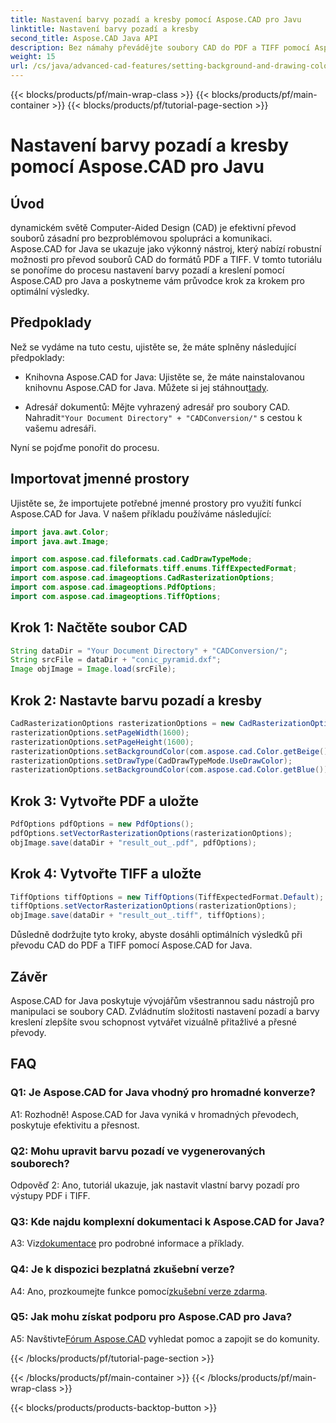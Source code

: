 ```yaml
---
title: Nastavení barvy pozadí a kresby pomocí Aspose.CAD pro Javu
linktitle: Nastavení barvy pozadí a kresby
second_title: Aspose.CAD Java API
description: Bez námahy převádějte soubory CAD do PDF a TIFF pomocí Aspose.CAD pro Java. Nastavte si vlastní barvy pozadí a kresby pro vizuálně ohromující výsledky.
weight: 15
url: /cs/java/advanced-cad-features/setting-background-and-drawing-color/
---
```


{{< blocks/products/pf/main-wrap-class >}}
{{< blocks/products/pf/main-container >}}
{{< blocks/products/pf/tutorial-page-section >}}

# Nastavení barvy pozadí a kresby pomocí Aspose.CAD pro Javu

## Úvod

dynamickém světě Computer-Aided Design (CAD) je efektivní převod souborů zásadní pro bezproblémovou spolupráci a komunikaci. Aspose.CAD for Java se ukazuje jako výkonný nástroj, který nabízí robustní možnosti pro převod souborů CAD do formátů PDF a TIFF. V tomto tutoriálu se ponoříme do procesu nastavení barvy pozadí a kreslení pomocí Aspose.CAD pro Java a poskytneme vám průvodce krok za krokem pro optimální výsledky.

## Předpoklady

Než se vydáme na tuto cestu, ujistěte se, že máte splněny následující předpoklady:

-  Knihovna Aspose.CAD for Java: Ujistěte se, že máte nainstalovanou knihovnu Aspose.CAD for Java. Můžete si jej stáhnout[tady](https://releases.aspose.com/cad/java/).

-  Adresář dokumentů: Mějte vyhrazený adresář pro soubory CAD. Nahradit`"Your Document Directory" + "CADConversion/"` s cestou k vašemu adresáři.

Nyní se pojďme ponořit do procesu.

## Importovat jmenné prostory

Ujistěte se, že importujete potřebné jmenné prostory pro využití funkcí Aspose.CAD for Java. V našem příkladu používáme následující:

```java
import java.awt.Color;
import java.awt.Image;

import com.aspose.cad.fileformats.cad.CadDrawTypeMode;
import com.aspose.cad.fileformats.tiff.enums.TiffExpectedFormat;
import com.aspose.cad.imageoptions.CadRasterizationOptions;
import com.aspose.cad.imageoptions.PdfOptions;
import com.aspose.cad.imageoptions.TiffOptions;
```

## Krok 1: Načtěte soubor CAD

```java
String dataDir = "Your Document Directory" + "CADConversion/";
String srcFile = dataDir + "conic_pyramid.dxf";
Image objImage = Image.load(srcFile);
```

## Krok 2: Nastavte barvu pozadí a kresby

```java
CadRasterizationOptions rasterizationOptions = new CadRasterizationOptions();
rasterizationOptions.setPageWidth(1600);
rasterizationOptions.setPageHeight(1600);
rasterizationOptions.setBackgroundColor(com.aspose.cad.Color.getBeige());
rasterizationOptions.setDrawType(CadDrawTypeMode.UseDrawColor);
rasterizationOptions.setBackgroundColor(com.aspose.cad.Color.getBlue());
```

## Krok 3: Vytvořte PDF a uložte

```java
PdfOptions pdfOptions = new PdfOptions();
pdfOptions.setVectorRasterizationOptions(rasterizationOptions);
objImage.save(dataDir + "result_out_.pdf", pdfOptions);
```

## Krok 4: Vytvořte TIFF a uložte

```java
TiffOptions tiffOptions = new TiffOptions(TiffExpectedFormat.Default);
tiffOptions.setVectorRasterizationOptions(rasterizationOptions);
objImage.save(dataDir + "result_out_.tiff", tiffOptions);
```

Důsledně dodržujte tyto kroky, abyste dosáhli optimálních výsledků při převodu CAD do PDF a TIFF pomocí Aspose.CAD for Java.

## Závěr

Aspose.CAD for Java poskytuje vývojářům všestrannou sadu nástrojů pro manipulaci se soubory CAD. Zvládnutím složitosti nastavení pozadí a barvy kreslení zlepšíte svou schopnost vytvářet vizuálně přitažlivé a přesné převody.

## FAQ

### Q1: Je Aspose.CAD for Java vhodný pro hromadné konverze?

A1: Rozhodně! Aspose.CAD for Java vyniká v hromadných převodech, poskytuje efektivitu a přesnost.

### Q2: Mohu upravit barvu pozadí ve vygenerovaných souborech?

Odpověď 2: Ano, tutoriál ukazuje, jak nastavit vlastní barvy pozadí pro výstupy PDF i TIFF.

### Q3: Kde najdu komplexní dokumentaci k Aspose.CAD for Java?

 A3: Viz[dokumentace](https://reference.aspose.com/cad/java/) pro podrobné informace a příklady.

### Q4: Je k dispozici bezplatná zkušební verze?

 A4: Ano, prozkoumejte funkce pomocí[zkušební verze zdarma](https://releases.aspose.com/).

### Q5: Jak mohu získat podporu pro Aspose.CAD pro Java?

A5: Navštivte[Fórum Aspose.CAD](https://forum.aspose.com/c/cad/19) vyhledat pomoc a zapojit se do komunity.

{{< /blocks/products/pf/tutorial-page-section >}}

{{< /blocks/products/pf/main-container >}}
{{< /blocks/products/pf/main-wrap-class >}}

{{< blocks/products/products-backtop-button >}}
